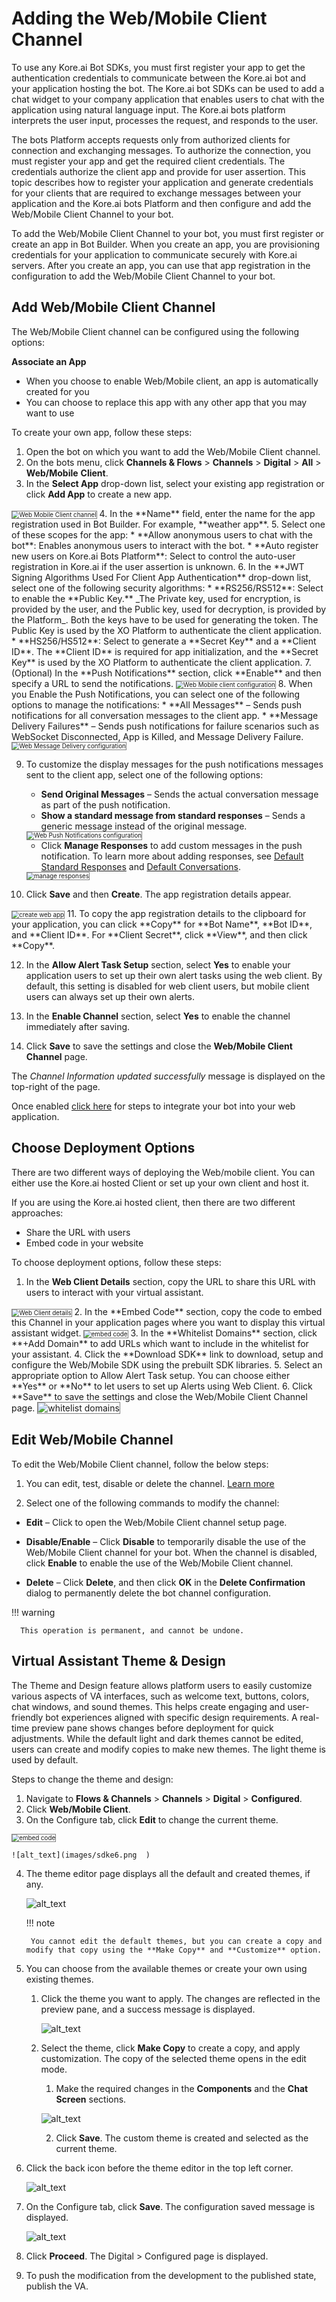 # Adding the Web/Mobile Client Channel

To use any Kore.ai Bot SDKs, you must first register your app to get the authentication credentials to communicate between the Kore.ai bot and your application hosting the bot. The Kore.ai bot SDKs can be used to add a chat widget to your company application that enables users to chat with the application using natural language input. The Kore.ai bots platform interprets the user input, processes the request, and responds to the user.

The bots Platform accepts requests only from authorized clients for connection and exchanging messages. To authorize the connection, you must register your app and get the required client credentials. The credentials authorize the client app and provide for user assertion.
This topic describes how to register your application and generate credentials for your clients that are required to exchange messages between your application and the Kore.ai bots Platform and then configure and add the Web/Mobile Client Channel to your bot.

To add the Web/Mobile Client Channel to your bot, you must first register or create an app in Bot Builder. When you create an app, you are provisioning credentials for your application to communicate securely with Kore.ai servers. After you create an app, you can use that app registration in the configuration to add the Web/Mobile Client Channel to your bot.


## Add Web/Mobile Client Channel

The Web/Mobile Client channel can be configured using the following options:

**Associate an App**

* When you choose to enable Web/Mobile client, an app is automatically created for you
* You can choose to replace this app with any other app that you may want to use

To create your own app, follow these steps:


1. Open the bot on which you want to add the Web/Mobile Client channel.
2. On the bots menu, click **Channels & Flows** > **Channels** > **Digital** > **All** > **Web/Mobile** **Client**.
3. In the **Select App** drop-down list, select your existing app registration or click **Add App** to create a new app.
<img src="../images/Web_Mobile.png" alt="Web Mobile Client channel" title="Web Mobile client channel" style="border: 1px solid gray; zoom:70%;">
4. In the **Name** field, enter the name for the app registration used in Bot Builder. For example, **weather app**.
5. Select one of these scopes for the app:
    * **Allow anonymous users to chat with the bot**: Enables anonymous users to interact with the bot.
    * **Auto register new users on Kore.ai Bots Platform**: Select to control the auto-user registration in Kore.ai if the user assertion is unknown.
6. In the **JWT Signing Algorithms Used For Client App Authentication** drop-down list, select one of the following security algorithms:
    * **RS256/RS512**: Select to enable the **Public Key.** _The Private key, used for encryption, is provided by the user, and the Public key, used for decryption, is provided by the Platform_. Both the keys have to be used for generating the token. The Public Key is used by the XO Platform to authenticate the client application.
    * **HS256/HS512**: Select to generate a **Secret Key** and a **Client ID**. The **Client ID** is required for app initialization, and the **Secret Key** is used by the XO Platform to authenticate the client application.
7. (Optional) In the **Push Notifications** section, click **Enable** and then specify a URL to send the notifications.
<img src="../images/Web_Mobile1.png" alt="Web Mobile client configuration" title="Web Mobile client configuration" style="border: 1px solid gray; zoom:70%;">
8. When you Enable the Push Notifications, you can select one of the following options to manage the notifications:
    * **All Messages** – Sends push notifications for all conversation messages to the client app.
    * **Message Delivery Failures** – Sends push notifications for failure scenarios such as WebSocket Disconnected, App is Killed, and Message Delivery Failure.
    <img src="../images/Web_Mobile2.png" alt="Web Message Delivery configuration" title="Web Message Delivery configuration" style="border: 1px solid gray; zoom:70%;">

9. To customize the display messages for the push notifications messages sent to the client app, select one of the following options:
    * **Send Original Messages** – Sends the actual conversation message as part of the push notification.
    * **Show a standard message from standard responses** – Sends a generic message instead of the original message.
    <img src="../images/Web_Mobile2_New.png" alt="Web Push Notifications   configuration" title="Web Push Notifications configuration" style="border: 1px solid gray; zoom:70%;">

    * Click **Manage Responses** to add custom messages in the push notification. To learn more about adding responses, see [Default Standard Responses](https://developer.kore.ai/docs/bots/bot-intelligence/default-standard-responses/) and [Default Conversations](https://developer.kore.ai/docs/bots/bot-intelligence/default-dialog/).
    <img src="../images/Web_Mobile3.png" alt="manage responses" title="manage responses" style="border: 1px solid gray; zoom:70%;">

10. Click **Save** and then **Create**. The app registration details appear.
 <img src="../images/Web_Mobile4.png" alt="create web app" title="create web app" style="border: 1px solid gray; zoom:70%;">
11. To copy the app registration details to the clipboard for your application, you can click **Copy** for **Bot Name**, **Bot ID**, and **Client ID**. For **Client Secret**, click **View**, and then click **Copy**.

12. In the **Allow Alert Task Setup** section, select **Yes** to enable your application users to set up their own alert tasks using the web client. By default, this setting is disabled for web client users, but mobile client users can always set up their own alerts.

13. In the **Enable Channel** section, select **Yes** to enable the channel immediately after saving.

14. Click **Save** to save the settings and close the **Web/Mobile Client Channel** page.

The _Channel Information updated successfully_ message is displayed on the top-right of the page.

Once enabled [click here](../app-settings/dev-tools/kore-ai-web-sdk-tutorial.md) for steps to integrate your bot into your web application.


## Choose Deployment Options

There are two different ways of deploying the Web/mobile client. You can either use the Kore.ai hosted Client or set up your own client and host it.

If you are using the Kore.ai hosted client, then there are two different approaches:

* Share the URL with users
* Embed code in your website

To choose deployment options, follow these steps:


1. In the **Web Client Details** section, copy the URL to share this URL with users to interact with your virtual assistant.
<img src="../images/Web_Mobile5.png" alt="Web Client details" title="Web Client details" style="border: 1px solid gray; zoom:70%;">
2. In the **Embed Code** section, copy the code to embed this Channel in your application pages where you want to display this virtual assistant widget.
 <img src="../images/Web_Mobile6.png" alt="embed code" title="embed code" style="border: 1px solid gray; zoom:70%;">
3. In the **Whitelist Domains** section, click **+Add Domain** to add URLs which want to include in the whitelist for your assistant.
4. Click the **Download SDK** link to download, setup and configure the Web/Mobile SDK using the prebuilt SDK libraries.
5. Select an appropriate option to Allow Alert Task setup. You can choose either **Yes** or **No** to let users to set up Alerts using Web Client.
6. Click **Save** to save the settings and close the Web/Mobile Client Channel page.
 <img src="../images/Web_Mobile7.png" alt="whitelist domains" title="whitelist domains" style="border: 1px solid gray;">



## Edit Web/Mobile Channel

To edit the Web/Mobile Client channel, follow the below steps:


1. You can edit, test, disable or delete the channel. [Learn more](adding-channels-to-your-bot.md#editing-testing-disabling-or-deleting-channels)

2. Select one of the following commands to modify the channel:
  *  **Edit** – Click to open the Web/Mobile Client channel setup page.
  *  **Disable/Enable** – Click **Disable** to temporarily disable the use of the Web/Mobile Client channel for your bot. When the channel is disabled, click **Enable** to enable the use of the Web/Mobile Client channel.

  * **Delete** – Click **Delete**, and then click **OK** in the **Delete Confirmation** dialog to permanently delete the bot channel configuration.

!!! warning

      This operation is permanent, and cannot be undone.





## Virtual Assistant Theme & Design

The Theme and Design feature allows platform users to easily customize various aspects of VA interfaces, such as welcome text, buttons, colors, chat windows, and sound themes. This helps create engaging and user-friendly bot experiences aligned with specific design requirements. A real-time preview pane shows changes before deployment for quick adjustments. While the default light and dark themes cannot be edited, users can create and modify copies to make new themes. The light theme is used by default.

Steps to change the theme and design:



1. Navigate to **Flows & Channels** > **Channels** > **Digital** > **Configured**.
2. Click **Web/Mobile Client**.
3. On the Configure tab, click **Edit** to change the current theme.
 <img src="../images/sdke6.png" alt="embed code" title="embed code" style="border: 1px solid gray; zoom:70%;">

    ![alt_text](images/sdke6.png  )

4. The theme editor page displays all the default and created themes, if any. 

    ![alt_text](images/sdke3.png  )
    
    !!! note

        You cannot edit the default themes, but you can create a copy and modify that copy using the **Make Copy** and **Customize** option.
        
5. You can choose from the available themes or create your own using existing themes.
    1. Click the theme you want to apply. The changes are reflected in the preview pane, and a success message is displayed. 

        ![alt_text](images/sdke4.png  )

    2. Select the theme, click **Make Copy** to create a copy, and apply customization. The copy of the selected theme opens in the edit mode.
        1. Make the required changes in the **Components** and the **Chat Screen** sections. 

        ![alt_text](images/sdke2.png  )

        2. Click **Save**. The custom theme is created and selected as the current theme.

6. Click the back icon before the theme editor in the top left corner. 


    ![alt_text](images/sdke1.png  )

7. On the Configure tab, click **Save**. The configuration saved message is displayed. 

    ![alt_text](images/sdke5.png  )

8. Click **Proceed**. The Digital > Configured page is displayed.

9. To push the modification from the development to the published state, publish the VA.